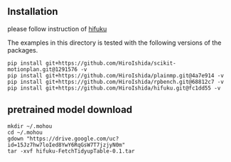 ## Installation
please follow instruction of [hifuku](https://github.com/HiroIshida/hifuku)

The examples in this directory is tested with the following versions of the packages.
```
pip install git+https://github.com/HiroIshida/scikit-motionplan.git@1291576 -v
pip install git+https://github.com/HiroIshida/plainmp.git@4a7e914 -v
pip install git+https://github.com/HiroIshida/rpbench.git@68812c7 -v
pip install git+https://github.com/HiroIshida/hifuku.git@fc1dd55 -v
```

## pretrained model download
```
mkdir ~/.mohou
cd ~/.mohou
gdown "https://drive.google.com/uc?id=15Jz7hw7loIed8YwY6RqGsW7T7jzjyN0m"
tar -xvf hifuku-FetchTidyupTable-0.1.tar
```
